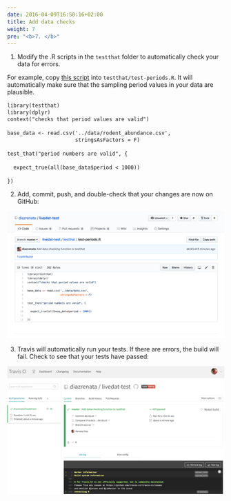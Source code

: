 ```yaml
---
date: 2016-04-09T16:50:16+02:00
title: Add data checks
weight: 7
pre: "<b>7. </b>"
---
```


1. Modify the .R scripts in the `testthat` folder to automatically check your data for errors.

  For example, copy [this script](/static/sample-scripts/test-periods.R) into `testthat/test-periods.R`. It will automatically make sure that the sampling period values in your data are plausible.

  ```
  library(testthat)
  library(dplyr)
  context("checks that period values are valid")

  base_data <- read.csv('../data/rodent_abundance.csv',
                        stringsAsFactors = F)

  test_that("period numbers are valid", {

    expect_true(all(base_data$period < 1000))

  })
  ```

2. Add, commit, push, and double-check that your changes are now on GitHub:

![Screenshot of test on GitHub](/static/screenshots/github_add_test.png)

3. Travis will automatically run your tests. If there are errors, the build will fail. Check to see that your tests have passed:

![Screenshot of Travis passing](/static/screenshots/travis-add-test-passed.png)
